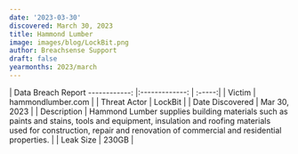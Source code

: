 ```yaml
---
date: '2023-03-30'
discovered: March 30, 2023
title: Hammond Lumber
image: images/blog/LockBit.png
author: Breachsense Support
draft: false
yearmonths: 2023/march
---
```



| Data Breach Report
------------:     |:-------------:    | :-----:|
| Victim      | hammondlumber.com      | 
| Threat Actor      | LockBit      | 
| Date Discovered      | Mar 30, 2023      | 
| Description      | Hammond Lumber supplies building materials such as paints and stains, tools and equipment, insulation and roofing materials used for construction, repair and renovation of commercial and residential properties.      | 
| Leak Size      | 230GB      | 

